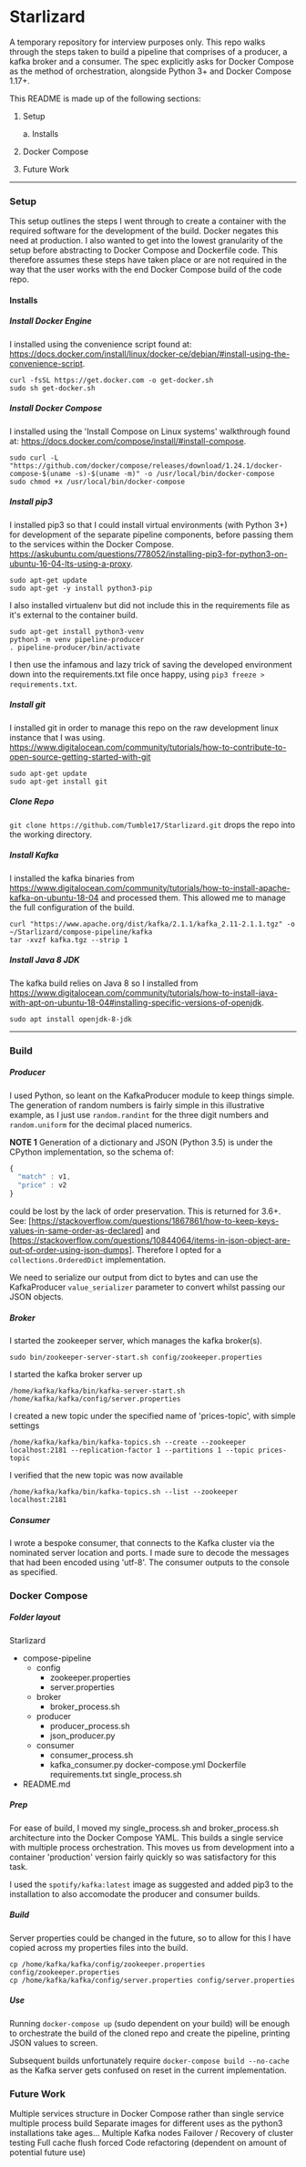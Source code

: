 # Starlizard
A temporary repository for interview purposes only. This repo walks through the steps taken to build a pipeline that comprises of a producer, a kafka broker and a consumer. The spec explicitly asks for Docker Compose as the method of orchestration, alongside Python 3+ and Docker Compose 1.17+.

This README is made up of the following sections:
1. Setup
   
   a. Installs

2. Docker Compose

3. Future Work


---
### Setup

This setup outlines the steps I went through to create a container with the required software for the development of the build. Docker negates this need at production. I also wanted to get into the lowest granularity of the setup before abstracting to Docker Compose and Dockerfile code. This therefore assumes these steps have taken place or are not required in the way that the user works with the end Docker Compose build of the code repo.

#### Installs
##### Install Docker Engine
I installed using the convenience script found at: https://docs.docker.com/install/linux/docker-ce/debian/#install-using-the-convenience-script.

```shell
curl -fsSL https://get.docker.com -o get-docker.sh
sudo sh get-docker.sh
```

##### Install Docker Compose

I installed using the 'Install Compose on Linux systems' walkthrough found at: https://docs.docker.com/compose/install/#install-compose.

```shell
sudo curl -L "https://github.com/docker/compose/releases/download/1.24.1/docker-compose-$(uname -s)-$(uname -m)" -o /usr/local/bin/docker-compose
sudo chmod +x /usr/local/bin/docker-compose
```


##### Install pip3
I installed pip3 so that I could install virtual environments (with Python 3+) for development of the separate pipeline components, before passing them to the services within the Docker Compose. https://askubuntu.com/questions/778052/installing-pip3-for-python3-on-ubuntu-16-04-lts-using-a-proxy.

```shell
sudo apt-get update   
sudo apt-get -y install python3-pip
``` 

I also installed virtualenv but did not include this in the requirements file as it's external to the container build.

```shell
sudo apt-get install python3-venv
python3 -m venv pipeline-producer
. pipeline-producer/bin/activate
```
I then use the infamous and lazy trick of saving the developed environment down into the requirements.txt file once happy, using `pip3 freeze > requirements.txt`.

##### Install git
I installed git in order to manage this repo on the raw development linux instance that I was using. https://www.digitalocean.com/community/tutorials/how-to-contribute-to-open-source-getting-started-with-git

```shell
sudo apt-get update
sudo apt-get install git
```

##### Clone Repo
`git clone https://github.com/Tumble17/Starlizard.git` drops the repo into the working directory.

##### Install Kafka
I installed the kafka binaries from https://www.digitalocean.com/community/tutorials/how-to-install-apache-kafka-on-ubuntu-18-04 and processed them. This allowed me to manage the full configuration of the build.

```shell
curl "https://www.apache.org/dist/kafka/2.1.1/kafka_2.11-2.1.1.tgz" -o ~/Starlizard/compose-pipeline/kafka
tar -xvzf kafka.tgz --strip 1
```

##### Install Java 8 JDK
The kafka build relies on Java 8 so I installed from https://www.digitalocean.com/community/tutorials/how-to-install-java-with-apt-on-ubuntu-18-04#installing-specific-versions-of-openjdk.

```shell
sudo apt install openjdk-8-jdk
```

---

### Build

##### Producer
I used Python, so leant on the KafkaProducer module to keep things simple. The generation of random numbers is fairly simple in this illustrative example, as I just use `random.randint` for the three digit numbers and `random.uniform` for the decimal placed numerics. 

**NOTE 1** 
Generation of a dictionary and JSON (Python 3.5) is under the CPython implementation, so the schema of:
```javascript
{
  "match" : v1,
  "price" : v2
}
```
could be lost by the lack of order preservation. This is returned for 3.6+. See: [https://stackoverflow.com/questions/1867861/how-to-keep-keys-values-in-same-order-as-declared] and [https://stackoverflow.com/questions/10844064/items-in-json-object-are-out-of-order-using-json-dumps]. Therefore I opted for a `collections.OrderedDict` implementation.

We need to serialize our output from dict to bytes and can use the KafkaProducer `value_serializer` parameter to convert whilst passing our JSON objects.



##### Broker
I started the zookeeper server, which manages the kafka broker(s).
```shell
sudo bin/zookeeper-server-start.sh config/zookeeper.properties
```

I started the kafka broker server up
```shell
/home/kafka/kafka/bin/kafka-server-start.sh /home/kafka/kafka/config/server.properties
```

I created a new topic under the specified name of 'prices-topic', with simple settings
```shell
/home/kafka/kafka/bin/kafka-topics.sh --create --zookeeper localhost:2181 --replication-factor 1 --partitions 1 --topic prices-topic
```

I verified that the new topic was now available
```shell
/home/kafka/kafka/bin/kafka-topics.sh --list --zookeeper localhost:2181
```

##### Consumer
I wrote a bespoke consumer, that connects to the Kafka cluster via the nominated server location and ports. I made sure to decode the messages that had been encoded using 'utf-8'. The consumer outputs to the console as specified.

### Docker Compose
##### Folder layout
Starlizard
   + compose-pipeline
      + config
         + zookeeper.properties
         + server.properties
      + broker
         + broker_process.sh
      + producer
         + producer_process.sh
         + json_producer.py
      + consumer
         + consumer_process.sh
         + kafka_consumer.py
      docker-compose.yml
      Dockerfile
      requirements.txt
      single_process.sh
   + README.md

##### Prep
For ease of build, I moved my single_process.sh and broker_process.sh architecture into the Docker Compose YAML. This builds a single service with multiple process orchestration. This moves us from development into a container 'production' version fairly quickly so was satisfactory for this task.

I used the `spotify/kafka:latest` image as suggested and added pip3 to the installation to also accomodate the producer and consumer builds. 

##### Build
Server properties could be changed in the future, so to allow for this I have copied across my properties files into the build.

```shell
cp /home/kafka/kafka/config/zookeeper.properties config/zookeeper.properties
cp /home/kafka/kafka/config/server.properties config/server.properties
```

##### Use
Running `docker-compose up` (sudo dependent on your build) will be enough to orchestrate the build of the cloned repo and create the pipeline, printing JSON values to screen.

Subsequent builds unfortunately require `docker-compose build --no-cache` as the Kafka server gets confused on reset in the current implementation.


### Future Work
Multiple services structure in Docker Compose rather than single service multiple process build
Separate images for different uses as the python3 installations take ages...
Multiple Kafka nodes
Failover / Recovery of cluster testing
Full cache flush forced
Code refactoring (dependent on amount of potential future use)

